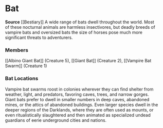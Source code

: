 ﻿---
creature_family: Bat
id: '12'
name: Bat
rarity: Common
source: '[[DATABASE/source/Bestiary|Bestiary]]'
trait: null
type: Creature Family

---
# Bat

**Source** [[Bestiary]]
A wide range of bats dwell throughout the world. Most of these nocturnal animals are harmless insectivores, but deadly breeds of vampire bats and oversized bats the size of horses pose much more significant threats to adventurers.

### Members

[[Albino Giant Bat]] (Creature 5), [[Giant Bat]] (Creature 2), [[Vampire Bat Swarm]] (Creature 1)

###  Bat Locations

Vampire bat swarms roost in colonies wherever they can find shelter from weather, light, and predators, favoring caves, trees, and narrow gorges. Giant bats prefer to dwell in smaller numbers in deep caves, abandoned mines, or the attics of abandoned buildings. Even larger species dwell in the deeper regions of the Darklands, where they are often used as mounts, or even ritualistically slaughtered and then animated as specialized undead guardians of eerie underground cities and nations.